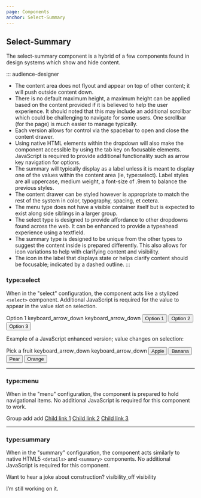 ```yaml
---
page: Components
anchor: Select-Summary
---
```


## Select-Summary
The select-summary component is a hybrid of a few components found in design systems which show and hide content.

::: audience-designer
- The content area does not flyout and appear on top of other content; it will push outside content down.
- There is no default maximum height, a maximum height can be applied based on the content provided if it is believed to help the user experience. It should noted that this may include an additional scrollbar which could be challenging to navigate for some users. One scrollbar (for the page) is much easier to manage typically.
- Each version allows for control via the spacebar to open and close the content drawer.
- Using native HTML elements within the dropdown will also make the component accessible by using the tab key on focusable elements. JavaScript is required to provide additional functionality such as arrow key navigation for options.
- The summary will typically display as a label unless it is meant to display one of the values within the content area (ie, type:select). Label styles are all uppercase, medium weight, a font-size of .9rem to balance the previous styles.
- The content drawer can be styled however is appropriate to match the rest of the system in color, typography, spacing, et cetera.
- The menu type does not have a visible container itself but is expected to exist along side siblings in a larger group.
- The select type is designed to provide affordance to other dropdowns found across the web. It can be enhanced to provide a typeahead experience using a textfield.
- The summary type is designed to be unique from the other types to suggest the content inside is prepared differently. This also allows for icon variations to help with clarifying content and visibility.
- The icon in the label that displays state or helps clarify content should be focusable; indicated by a dashed outline.
:::

### type:select
When in the "select" configuration, the component acts like a stylized `<select>` component. Additional JavaScript is required for the value to appear in the value slot on selection. 

<blu-selectsummary selfdocument type="select">
  <span slot="value">Option 1</span>
  <svg-icon value="caret-down" slot="indicator-open" class="selectSummary--indicatorOpen">keyboard_arrow_down</svg-icon>
  <svg-icon value="caret-down" slot="indicator-close" class="selectSummary--indicatorClose">keyboard_arrow_down</svg-icon>
  <button class="selectSummary--option" value="1">Option 1</button>
  <button class="selectSummary--option" value="2">Option 2</button>
  <button class="selectSummary--option" value="3">Option 3</button>
</blu-selectsummary>

Example of a JavaScript enhanced version; value changes on selection:

<js-selectsummary type="select">
  <span slot="value">Pick a fruit</span>
  <svg-icon value="caret-down" slot="indicator-open" class="selectSummary--indicatorOpen">keyboard_arrow_down</svg-icon>
  <svg-icon value="caret-down" slot="indicator-close" class="selectSummary--indicatorClose">keyboard_arrow_down</svg-icon>
  <button class="selectSummary--option" value="apple">Apple</button>
  <button class="selectSummary--option" value="banana">Banana</button>
  <button class="selectSummary--option" value="pear">Pear</button>
  <button class="selectSummary--option" value="orange">Orange</button>
</js-selectsummary>

---

### type:menu
When in the "menu" configuration, the component is prepared to hold navigational items. No additional JavaScript is required for this component to work.

<blu-selectsummary selfdocument type="menu">
  <span slot="value">Group</span>
  <svg-icon value="plus" slot="indicator-open" class="selectSummary--indicatorOpen">add</svg-icon>
  <svg-icon value="plus" slot="indicator-close" class="selectSummary--indicatorClose">add</svg-icon>
  <a class="selectSummary--option" href="javascript:void(0);">Child link 1</a>
  <a class="selectSummary--option" href="javascript:void(0);">Child link 2</a>
  <a class="selectSummary--option" href="javascript:void(0);">Child link 3</a>
</blu-selectsummary>

---

### type:summary
When in the "summary" configuration, the component acts similarly to native HTML5 `<details>` and `<summary>` components. No additional JavaScript is required for this component.

<blu-selectsummary selfdocument type="summary">
  <span slot="value">Want to hear a joke about construction?</span>
  <svg-icon value="eye-close" slot="indicator-open" class="selectSummary--indicatorOpen">visibility_off</svg-icon>
  <svg-icon value="eye-open" slot="indicator-close" class="selectSummary--indicatorClose">visibility</svg-icon>
  <p>I’m still working on it.</p>
</blu-selectsummary>


